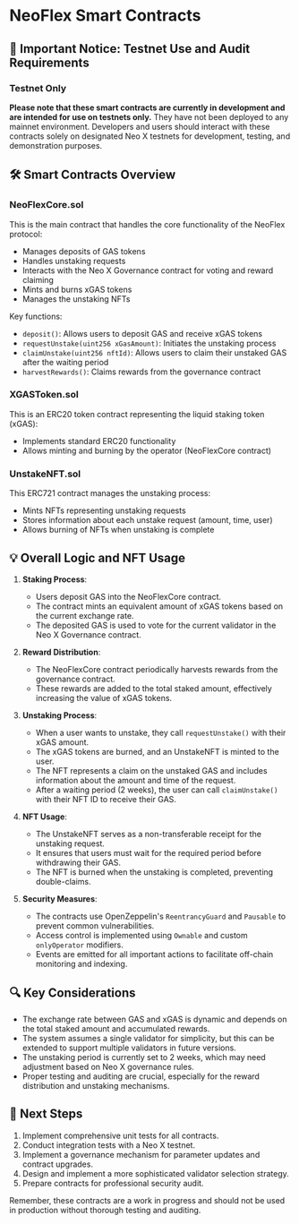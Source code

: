 # NeoFlex Smart Contracts

## 🚨 Important Notice: Testnet Use and Audit Requirements

### Testnet Only

**Please note that these smart contracts are currently in development and are intended for use on testnets only.** They have not been deployed to any mainnet environment. Developers and users should interact with these contracts solely on designated Neo X testnets for development, testing, and demonstration purposes.

## 🛠 Smart Contracts Overview

### NeoFlexCore.sol

This is the main contract that handles the core functionality of the NeoFlex protocol:

- Manages deposits of GAS tokens
- Handles unstaking requests
- Interacts with the Neo X Governance contract for voting and reward claiming
- Mints and burns xGAS tokens
- Manages the unstaking NFTs

Key functions:

- `deposit()`: Allows users to deposit GAS and receive xGAS tokens
- `requestUnstake(uint256 xGasAmount)`: Initiates the unstaking process
- `claimUnstake(uint256 nftId)`: Allows users to claim their unstaked GAS after the waiting period
- `harvestRewards()`: Claims rewards from the governance contract

### XGASToken.sol

This is an ERC20 token contract representing the liquid staking token (xGAS):

- Implements standard ERC20 functionality
- Allows minting and burning by the operator (NeoFlexCore contract)

### UnstakeNFT.sol

This ERC721 contract manages the unstaking process:

- Mints NFTs representing unstaking requests
- Stores information about each unstake request (amount, time, user)
- Allows burning of NFTs when unstaking is complete

## 💡 Overall Logic and NFT Usage

1. **Staking Process**:

   - Users deposit GAS into the NeoFlexCore contract.
   - The contract mints an equivalent amount of xGAS tokens based on the current exchange rate.
   - The deposited GAS is used to vote for the current validator in the Neo X Governance contract.

2. **Reward Distribution**:

   - The NeoFlexCore contract periodically harvests rewards from the governance contract.
   - These rewards are added to the total staked amount, effectively increasing the value of xGAS tokens.

3. **Unstaking Process**:

   - When a user wants to unstake, they call `requestUnstake()` with their xGAS amount.
   - The xGAS tokens are burned, and an UnstakeNFT is minted to the user.
   - The NFT represents a claim on the unstaked GAS and includes information about the amount and time of the request.
   - After a waiting period (2 weeks), the user can call `claimUnstake()` with their NFT ID to receive their GAS.

4. **NFT Usage**:

   - The UnstakeNFT serves as a non-transferable receipt for the unstaking request.
   - It ensures that users must wait for the required period before withdrawing their GAS.
   - The NFT is burned when the unstaking is completed, preventing double-claims.

5. **Security Measures**:
   - The contracts use OpenZeppelin's `ReentrancyGuard` and `Pausable` to prevent common vulnerabilities.
   - Access control is implemented using `Ownable` and custom `onlyOperator` modifiers.
   - Events are emitted for all important actions to facilitate off-chain monitoring and indexing.

## 🔍 Key Considerations

- The exchange rate between GAS and xGAS is dynamic and depends on the total staked amount and accumulated rewards.
- The system assumes a single validator for simplicity, but this can be extended to support multiple validators in future versions.
- The unstaking period is currently set to 2 weeks, which may need adjustment based on Neo X governance rules.
- Proper testing and auditing are crucial, especially for the reward distribution and unstaking mechanisms.

## 🚀 Next Steps

1. Implement comprehensive unit tests for all contracts.
2. Conduct integration tests with a Neo X testnet.
3. Implement a governance mechanism for parameter updates and contract upgrades.
4. Design and implement a more sophisticated validator selection strategy.
5. Prepare contracts for professional security audit.

Remember, these contracts are a work in progress and should not be used in production without thorough testing and auditing.
